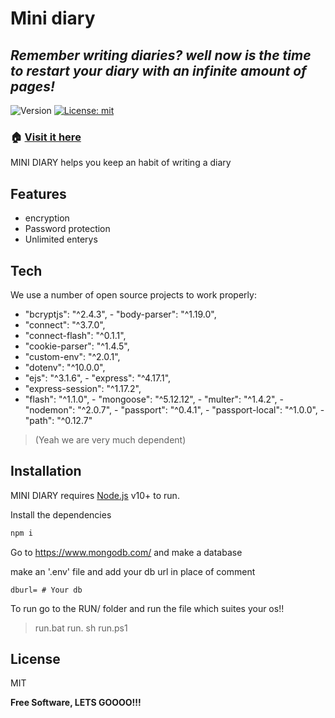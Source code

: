 # Mini diary
## _Remember writing diaries? well now is the time to restart your diary with an infinite amount of pages!_
<p>
  <img alt="Version" src="https://img.shields.io/badge/version-0.1.0-blue.svg?cacheSeconds=2592000" />
  <a href="#" target="_blank">
    <img alt="License: mit" src="https://img.shields.io/badge/License-mit-yellow.svg" />
  </a>
</p>

### 🏠 [Visit it here](https://app-mini-diary.herokuapp.com/)



MINI DIARY helps you keep an habit of writing a diary

## Features

- encryption
- Password protection
- Unlimited enterys



## Tech

We use a number of open source projects to work properly:
   - "bcryptjs": "^2.4.3",
    - "body-parser": "^1.19.0",
   - "connect": "^3.7.0",
   - "connect-flash": "^0.1.1",
   - "cookie-parser": "^1.4.5",
   - "custom-env": "^2.0.1",
   - "dotenv": "^10.0.0",
   - "ejs": "^3.1.6",
    - "express": "^4.17.1",
   - "express-session": "^1.17.2",
   - "flash": "^1.1.0",
    - "mongoose": "^5.12.12",
    - "multer": "^1.4.2",
    - "nodemon": "^2.0.7",
    - "passport": "^0.4.1",
    - "passport-local": "^1.0.0",
    - "path": "^0.12.7"
> (Yeah we are very much dependent)
## Installation

MINI DIARY requires [Node.js](https://nodejs.org/) v10+ to run.

Install the dependencies

```sh
npm i
```
Go to https://www.mongodb.com/ and make a database

make an '.env' file and add your db url in place of comment
```env
dburl= # Your db
```

To run go to the RUN/ folder and run the file which suites your os!! 
> run.bat
>   run. sh
>run.ps1
## License

MIT

**Free Software, LETS GOOOO!!!**

   [node.js]: <http://nodejs.org>
   [express]: <http://expressjs.com>
   
